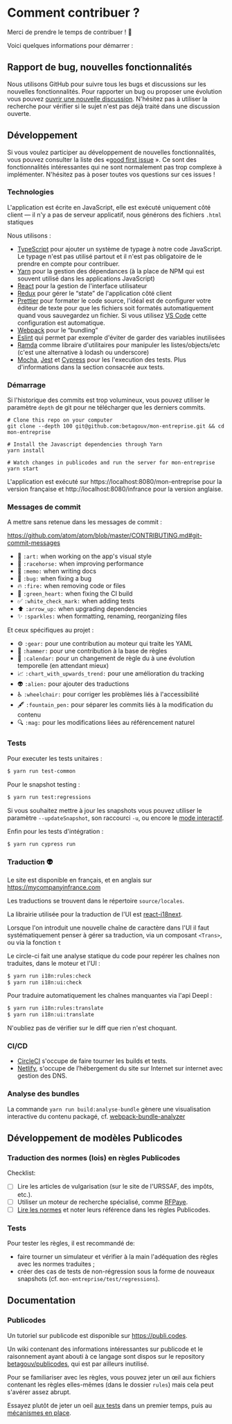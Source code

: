 # Comment contribuer ?

Merci de prendre le temps de contribuer ! 🎉

Voici quelques informations pour démarrer :

## Rapport de bug, nouvelles fonctionnalités

Nous utilisons GitHub pour suivre tous les bugs et discussions sur les nouvelles fonctionnalités. Pour rapporter un bug ou proposer une évolution vous pouvez [ouvrir une nouvelle discussion](https://github.com/betagouv/mon-entreprise/issues/new). N'hésitez pas à utiliser la recherche pour vérifier si le sujet n'est pas déjà traité dans une discussion ouverte.

## Développement

Si vous voulez participer au développement de nouvelles fonctionnalités, vous pouvez consulter la liste des «[good first issue](https://github.com/betagouv/mon-entreprise/issues?q=is%3Aopen+is%3Aissue+label%3A%22%3Anew%3A+good+first+issue%22) ». Ce sont des fonctionnalités intéressantes qui ne sont normalement pas trop complexe à implémenter. N'hésitez pas à poser toutes vos questions sur ces issues !

### Technologies

L'application est écrite en JavaScript, elle est exécuté uniquement côté client — il n'y a pas de serveur applicatif, nous générons des fichiers `.html` statiques

Nous utilisons :

- [TypeScript](https://www.typescriptlang.org) pour ajouter un système de typage à notre code JavaScript. Le typage n'est pas utilisé partout et il n'est pas obligatoire de le prendre en compte pour contribuer.
- [Yarn](https://yarnpkg.com/fr) pour la gestion des dépendances (à la place de NPM qui est souvent utilisé dans les applications JavaScript)
- [React](https://reactjs.org) pour la gestion de l'interface utilisateur
- [Redux](https://redux.js.org) pour gérer le “state” de l'application côté client
- [Prettier](https://prettier.io/) pour formater le code source, l'idéal est de configurer votre éditeur de texte pour que les fichiers soit formatés automatiquement quand vous sauvegardez un fichier. Si vous utilisez [VS Code](https://code.visualstudio.com/) cette configuration est automatique.
- [Webpack](https://webpack.js.org) pour le “bundling”
- [Eslint](http://eslint.org) qui permet par exemple d'éviter de garder des variables inutilisées
- [Ramda](https://ramdajs.com) comme libraire d'utilitaires pour manipuler les listes/objects/etc (c'est une alternative à lodash ou underscore)
- [Mocha](https://mochajs.org), [Jest](https://jestjs.io) et [Cypress](https://www.cypress.io) pour les l'execution des tests. Plus d'informations dans la section consacrée aux tests.

### Démarrage

Si l'historique des commits est trop volumineux, vous pouvez utiliser le paramètre `depth` de git pour ne télécharger que les derniers commits.

```
# Clone this repo on your computer
git clone --depth 100 git@github.com:betagouv/mon-entreprise.git && cd mon-entreprise

# Install the Javascript dependencies through Yarn
yarn install

# Watch changes in publicodes and run the server for mon-entreprise
yarn start
```

L'application est exécuté sur https://localhost:8080/mon-entreprise pour la version française et http://localhost:8080/infrance pour la version anglaise.

### Messages de commit

A mettre sans retenue dans les messages de commit :

https://github.com/atom/atom/blob/master/CONTRIBUTING.md#git-commit-messages

- 🎨 `:art:` when working on the app's visual style
- 🐎 `:racehorse:` when improving performance
- 📝 `:memo:` when writing docs
- 🐛 `:bug:` when fixing a bug
- 🔥 `:fire:` when removing code or files
- 💚 `:green_heart:` when fixing the CI build
- ✅ `:white_check_mark:` when adding tests
- ⬆️ `:arrow_up:` when upgrading dependencies
- :sparkles: `:sparkles:` when formatting, renaming, reorganizing files

Et ceux spécifiques au projet :

- :gear: `:gear:` pour une contribution au moteur qui traite les YAML
- :hammer: `:hammer:` pour une contribution à la base de règles
- :calendar: `:calendar:` pour un changement de règle du à une évolution temporelle (en attendant mieux)
- :chart_with_upwards_trend: `:chart_with_upwards_trend:` pour une amélioration du tracking
- :alien: `:alien:` pour ajouter des traductions
- :wheelchair: `:wheelchair:` pour corriger les problèmes liés à l'accessibilité
- :fountain_pen: `:fountain_pen:` pour séparer les commits liés à la modification du contenu
- :mag: `:mag:` pour les modifications liées au référencement naturel

### Tests

Pour executer les tests unitaires :

```sh
$ yarn run test-common
```

Pour le snapshot testing :

```sh
$ yarn run test:regressions
```

Si vous souhaitez mettre à jour les snapshots vous pouvez utiliser le paramètre `--updateSnapshot`, son raccourci `-u`, ou encore le [mode interactif](https://jestjs.io/docs/en/snapshot-testing#interactive-snapshot-mode).

Enfin pour les tests d'intégration :

```sh
$ yarn run cypress run
```

### Traduction 👽

Le site est disponible en français, et en anglais sur https://mycompanyinfrance.com

Les traductions se trouvent dans le répertoire `source/locales`.

La librairie utilisée pour la traduction de l'UI est
[react-i18next](https://react.i18next.com/).

Lorsque l'on introduit une nouvelle chaîne de caractère dans l'UI il faut
systématiquement penser à gérer sa traduction, via un composant `<Trans>`, ou
via la fonction `t`

Le circle-ci fait une analyse statique du code pour repérer les chaînes non
traduites, dans le moteur et l'UI :

```sh
$ yarn run i18n:rules:check
$ yarn run i18n:ui:check
```

Pour traduire automatiquement les chaînes manquantes via l'api Deepl :

```sh
$ yarn run i18n:rules:translate
$ yarn run i18n:ui:translate
```

N'oubliez pas de vérifier sur le diff que rien n'est choquant.

### CI/CD

- [CircleCI](https://circleci.com/) s'occupe de faire tourner les builds et
  tests.
- [Netlify](https://www.netlify.com/), s'occupe de l’hébergement du site sur Internet
  sur internet avec gestion des DNS.

### Analyse des bundles

La commande `yarn run build:analyse-bundle` gènere une visualisation interactive du
contenu packagé, cf.
[webpack-bundle-analyzer](https://github.com/webpack-contrib/webpack-bundle-analyzer)

## Développement de modèles Publicodes 

### Traduction des normes (lois) en règles Publicodes

Checklist:

- [ ] Lire les articles de vulgarisation (sur le site de l'URSSAF, des impôts, etc.).
- [ ] Utiliser un moteur de recherche spécialisé, comme [RFPaye](https://rfpaye.grouperf.com/).
- [ ] [Lire les normes][wiki normes] et noter leurs référence dans les règles Publicodes.

[wiki normes]: https://github.com/betagouv/mon-entreprise/wiki/Comment-lire-les-normes-(la-loi)-efficacement-pour-r%C3%A9diger-des-r%C3%A8gles-Publicodes%3F

### Tests

Pour tester les règles, il est recommandé de:

- faire tourner un simulateur et vérifier à la main l'adéquation des règles avec les normes
  traduites ;
- créer des cas de tests de non-régression sous la forme de nouveaux snapshots (cf.
  `mon-entreprise/test/regressions`).

## Documentation

### Publicodes

Un tutoriel sur publicode est disponible sur https://publi.codes.

Un wiki contenant des informations intéressantes sur publicode et le
raisonnement ayant abouti à ce langage sont dispos sur le repository
[betagouv/publicodes](https://github.com/betagouv/publicodes/wiki), qui est par
ailleurs inutilisé.

Pour se familiariser avec les règles, vous pouvez jeter un œil aux fichiers
contenant les règles elles-mêmes (dans le dossier `rules`) mais cela peut
s'avérer assez abrupt.

Essayez plutôt de jeter un oeil [aux tests](./publicodes/test/mécanismes/expressions.yaml)
dans un premier temps, puis au [mécanismes en
place](./publicodes/source/mecanisms).
